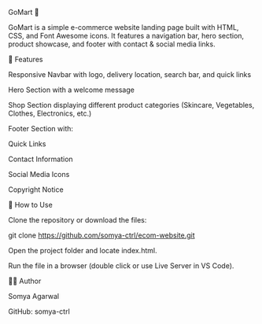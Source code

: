 GoMart 🛒

GoMart is a simple e-commerce website landing page built with HTML, CSS, and Font Awesome icons.
It features a navigation bar, hero section, product showcase, and footer with contact & social media links.

🚀 Features

Responsive Navbar with logo, delivery location, search bar, and quick links

Hero Section with a welcome message

Shop Section displaying different product categories (Skincare, Vegetables, Clothes, Electronics, etc.)

Footer Section with:

Quick Links

Contact Information

Social Media Icons

Copyright Notice

📖 How to Use

Clone the repository or download the files:

git clone https://github.com/somya-ctrl/ecom-website.git


Open the project folder and locate index.html.

Run the file in a browser (double click or use Live Server in VS Code).

👨‍💻 Author

Somya Agarwal

GitHub: somya-ctrl
